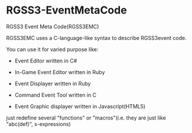 RGSS3-EventMetaCode
===================

RGSS3 Event Meta Code(RGSS3EMC)

RGSS3EMC uses a C-language-like syntax to describe RGSS3event code.

You can use it for varied purpose like:

 - Event Editor written in C#

 - In-Game Event Editor written in Ruby

 - Event Displayer written in Ruby
 
 - Command Event Tool written in C

 - Event Graphic displayer written in Javascript(HTML5)




just redefine several "functions" or "macros"(i.e. they are just like "abc(def)", s-expressions)



